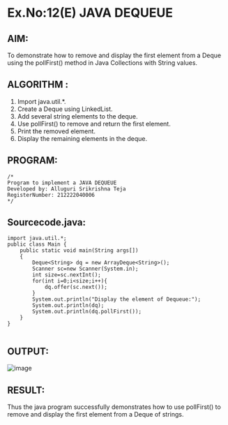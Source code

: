 # Ex.No:12(E)  JAVA DEQUEUE

## AIM:
To demonstrate how to remove and display the first element from a Deque using the pollFirst() method in Java Collections with String values.
## ALGORITHM :

1.	Import java.util.*.
2.	Create a Deque using LinkedList.
3.	Add several string elements to the deque.
4.	Use pollFirst() to remove and return the first element.
5.	Print the removed element.
6.	Display the remaining elements in the deque.

## PROGRAM:
 ```
/*
Program to implement a JAVA DEQUEUE
Developed by: Alluguri Srikrishna Teja
RegisterNumber: 212222040006
*/
```

## Sourcecode.java:

```
import java.util.*;
public class Main {
	public static void main(String args[])
	{
		Deque<String> dq = new ArrayDeque<String>();
	    Scanner sc=new Scanner(System.in);
	    int size=sc.nextInt();
	    for(int i=0;i<size;i++){
	        dq.offer(sc.next());
	    }
	    System.out.println("Display the element of Dequeue:");
		System.out.println(dq);
		System.out.println(dq.pollFirst());
	}
}


```

## OUTPUT:

![image](https://github.com/user-attachments/assets/2cae75b2-a554-4d4f-85fd-518c46bc883d)


## RESULT:

Thus the java program successfully demonstrates how to use pollFirst() to remove and display the first element from a Deque of strings.


